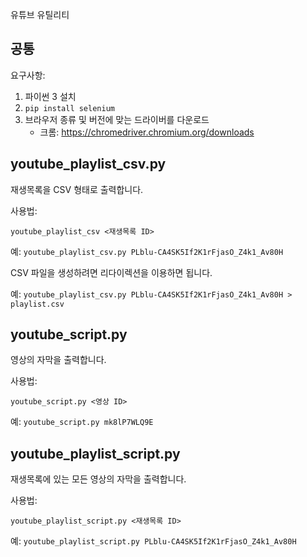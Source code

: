 유튜브 유틸리티

## 공통

요구사항:

1. 파이썬 3 설치
2. `pip install selenium`
3. 브라우저 종류 및 버전에 맞는 드라이버를 다운로드
    - 크롬: https://chromedriver.chromium.org/downloads


## youtube_playlist_csv.py

재생목록을 CSV 형태로 출력합니다.

사용법:

```
youtube_playlist_csv <재생목록 ID>
```

예: `youtube_playlist_csv.py PLblu-CA4SK5If2K1rFjasO_Z4k1_Av80H`

CSV 파일을 생성하려면 리다이렉션을 이용하면 됩니다.

예: `youtube_playlist_csv.py PLblu-CA4SK5If2K1rFjasO_Z4k1_Av80H > playlist.csv`


## youtube_script.py

영상의 자막을 출력합니다.

사용법:

```
youtube_script.py <영상 ID>
```

예: `youtube_script.py mk8lP7WLQ9E`


## youtube_playlist_script.py

재생목록에 있는 모든 영상의 자막을 출력합니다.

사용법:

```
youtube_playlist_script.py <재생목록 ID>
```

예: `youtube_playlist_script.py PLblu-CA4SK5If2K1rFjasO_Z4k1_Av80H`
